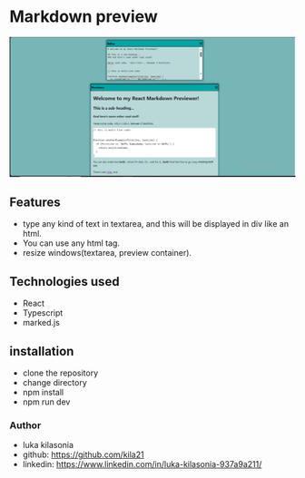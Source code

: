 # Markdown preview

![Random Quote Machine Screenshot](./src/assets/images/Screenshot_1.png)

## Features

- type any kind of text in textarea, and this will be displayed in div like an html.
- You can use any html tag.
- resize windows(textarea, preview container).

## Technologies used

- React
- Typescript
- marked.js

## installation

- clone the repository
- change directory
- npm install
- npm run dev

### Author

- luka kilasonia
- github: https://github.com/kila21
- linkedin: https://www.linkedin.com/in/luka-kilasonia-937a9a211/
